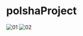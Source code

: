 # polshaProject
![01](https://github.com/polshaVV/polshaProject/assets/173854892/40ec1fb2-71fe-40f0-acfa-ff94c81d385b)
![02](https://github.com/polshaVV/polshaProject/assets/173854892/bbcff329-0dd7-4020-b0f8-830124e304a2)
